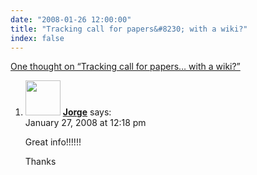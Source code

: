 ```yaml
---
date: "2008-01-26 12:00:00"
title: "Tracking call for papers&#8230; with a wiki?"
index: false
---
```


[One thought on &ldquo;Tracking call for papers&#8230; with a wiki?&rdquo;](/lemire/blog/2008/01-26-tracking-call-for-papers-with-a-wiki)

<ol class="comment-list">
<li id="comment-49708" class="comment even thread-even depth-1">
<div class="comment-author vcard">
<img alt src="https://secure.gravatar.com/avatar/077bfe4d1b2c520697ae7e689d2b039d?s=56&#038;d=mm&#038;r=g" srcset="https://secure.gravatar.com/avatar/077bfe4d1b2c520697ae7e689d2b039d?s=112&#038;d=mm&#038;r=g 2x" class="avatar avatar-56 photo" height="56" width="56" decoding="async" /> <b class="fn"><a href="https://sistemasdecisionales.blogspot.com" class="url" rel="ugc external nofollow">Jorge</a></b> <span class="says">says:</span> </div>
<div class="comment-metadata"><time datetime="2008-01-27T12:18:01+00:00">January 27, 2008 at 12:18 pm</time></a> </div>
<div class="comment-content">
<p>Great info!!!!!!</p>
<p>Thanks</p>
</div>
</li>
</ol>
